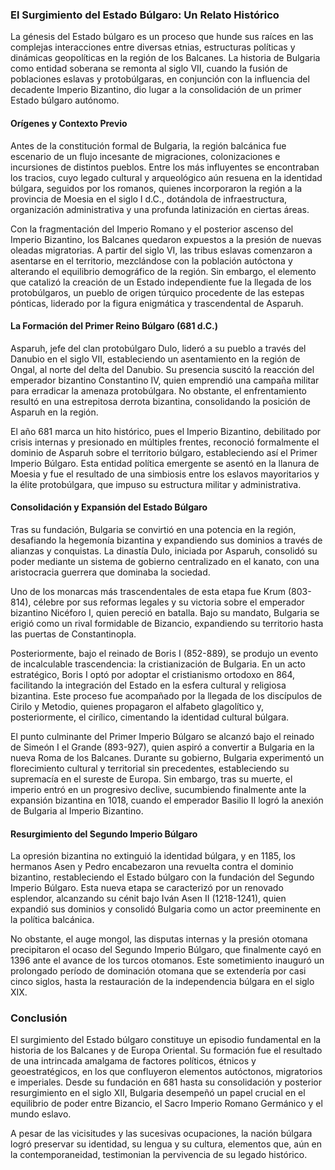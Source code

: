 ### El Surgimiento del Estado Búlgaro: Un Relato Histórico  

La génesis del Estado búlgaro es un proceso que hunde sus raíces en las complejas interacciones entre diversas etnias, estructuras políticas y dinámicas geopolíticas en la región de los Balcanes. La historia de Bulgaria como entidad soberana se remonta al siglo VII, cuando la fusión de poblaciones eslavas y protobúlgaras, en conjunción con la influencia del decadente Imperio Bizantino, dio lugar a la consolidación de un primer Estado búlgaro autónomo.  

#### **Orígenes y Contexto Previo**  

Antes de la constitución formal de Bulgaria, la región balcánica fue escenario de un flujo incesante de migraciones, colonizaciones e incursiones de distintos pueblos. Entre los más influyentes se encontraban los tracios, cuyo legado cultural y arqueológico aún resuena en la identidad búlgara, seguidos por los romanos, quienes incorporaron la región a la provincia de Moesia en el siglo I d.C., dotándola de infraestructura, organización administrativa y una profunda latinización en ciertas áreas.  

Con la fragmentación del Imperio Romano y el posterior ascenso del Imperio Bizantino, los Balcanes quedaron expuestos a la presión de nuevas oleadas migratorias. A partir del siglo VI, las tribus eslavas comenzaron a asentarse en el territorio, mezclándose con la población autóctona y alterando el equilibrio demográfico de la región. Sin embargo, el elemento que catalizó la creación de un Estado independiente fue la llegada de los protobúlgaros, un pueblo de origen túrquico procedente de las estepas pónticas, liderado por la figura enigmática y trascendental de Asparuh.  

#### **La Formación del Primer Reino Búlgaro (681 d.C.)**  

Asparuh, jefe del clan protobúlgaro Dulo, lideró a su pueblo a través del Danubio en el siglo VII, estableciendo un asentamiento en la región de Ongal, al norte del delta del Danubio. Su presencia suscitó la reacción del emperador bizantino Constantino IV, quien emprendió una campaña militar para erradicar la amenaza protobúlgara. No obstante, el enfrentamiento resultó en una estrepitosa derrota bizantina, consolidando la posición de Asparuh en la región.  

El año 681 marca un hito histórico, pues el Imperio Bizantino, debilitado por crisis internas y presionado en múltiples frentes, reconoció formalmente el dominio de Asparuh sobre el territorio búlgaro, estableciendo así el Primer Imperio Búlgaro. Esta entidad política emergente se asentó en la llanura de Moesia y fue el resultado de una simbiosis entre los eslavos mayoritarios y la élite protobúlgara, que impuso su estructura militar y administrativa.  

#### **Consolidación y Expansión del Estado Búlgaro**  

Tras su fundación, Bulgaria se convirtió en una potencia en la región, desafiando la hegemonía bizantina y expandiendo sus dominios a través de alianzas y conquistas. La dinastía Dulo, iniciada por Asparuh, consolidó su poder mediante un sistema de gobierno centralizado en el kanato, con una aristocracia guerrera que dominaba la sociedad.  

Uno de los monarcas más trascendentales de esta etapa fue Krum (803-814), célebre por sus reformas legales y su victoria sobre el emperador bizantino Nicéforo I, quien pereció en batalla. Bajo su mandato, Bulgaria se erigió como un rival formidable de Bizancio, expandiendo su territorio hasta las puertas de Constantinopla.  

Posteriormente, bajo el reinado de Boris I (852-889), se produjo un evento de incalculable trascendencia: la cristianización de Bulgaria. En un acto estratégico, Boris I optó por adoptar el cristianismo ortodoxo en 864, facilitando la integración del Estado en la esfera cultural y religiosa bizantina. Este proceso fue acompañado por la llegada de los discípulos de Cirilo y Metodio, quienes propagaron el alfabeto glagolítico y, posteriormente, el cirílico, cimentando la identidad cultural búlgara.  

El punto culminante del Primer Imperio Búlgaro se alcanzó bajo el reinado de Simeón I el Grande (893-927), quien aspiró a convertir a Bulgaria en la nueva Roma de los Balcanes. Durante su gobierno, Bulgaria experimentó un florecimiento cultural y territorial sin precedentes, estableciendo su supremacía en el sureste de Europa. Sin embargo, tras su muerte, el imperio entró en un progresivo declive, sucumbiendo finalmente ante la expansión bizantina en 1018, cuando el emperador Basilio II logró la anexión de Bulgaria al Imperio Bizantino.  

#### **Resurgimiento del Segundo Imperio Búlgaro**  

La opresión bizantina no extinguió la identidad búlgara, y en 1185, los hermanos Asen y Pedro encabezaron una revuelta contra el dominio bizantino, restableciendo el Estado búlgaro con la fundación del Segundo Imperio Búlgaro. Esta nueva etapa se caracterizó por un renovado esplendor, alcanzando su cénit bajo Iván Asen II (1218-1241), quien expandió sus dominios y consolidó Bulgaria como un actor preeminente en la política balcánica.  

No obstante, el auge mongol, las disputas internas y la presión otomana precipitaron el ocaso del Segundo Imperio Búlgaro, que finalmente cayó en 1396 ante el avance de los turcos otomanos. Este sometimiento inauguró un prolongado período de dominación otomana que se extendería por casi cinco siglos, hasta la restauración de la independencia búlgara en el siglo XIX.  

### **Conclusión**  

El surgimiento del Estado búlgaro constituye un episodio fundamental en la historia de los Balcanes y de Europa Oriental. Su formación fue el resultado de una intrincada amalgama de factores políticos, étnicos y geoestratégicos, en los que confluyeron elementos autóctonos, migratorios e imperiales. Desde su fundación en 681 hasta su consolidación y posterior resurgimiento en el siglo XII, Bulgaria desempeñó un papel crucial en el equilibrio de poder entre Bizancio, el Sacro Imperio Romano Germánico y el mundo eslavo.  

A pesar de las vicisitudes y las sucesivas ocupaciones, la nación búlgara logró preservar su identidad, su lengua y su cultura, elementos que, aún en la contemporaneidad, testimonian la pervivencia de su legado histórico.